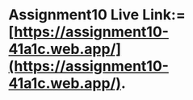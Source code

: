 # Assignment10 Live Link:=[https://assignment10-41a1c.web.app/](https://assignment10-41a1c.web.app/).
